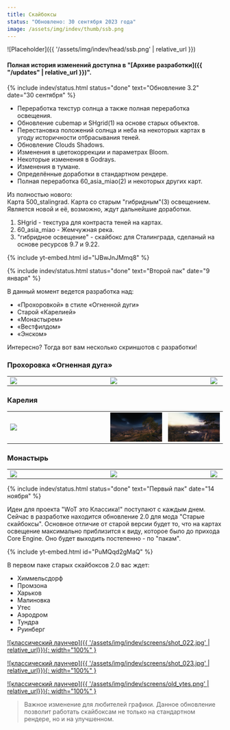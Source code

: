 ```yaml
---
title: Скайбоксы
status: "Обновлено: 30 сентября 2023 года"
image: /assets/img/indev/thumb/ssb.png
---
```


<p style="display: none">Разработка самого красивого графического мода ведется здесь.</p>

![Placeholder]({{ '/assets/img/indev/head/ssb.png' | relative_url }})

#### Полная история изменений доступна в "[Архиве разработки]({{ "/updates" | relative_url }})".

{% include indev/status.html status="done" text="Обновление 3.2" date="30 сентября" %}
- Переработка текстур солнца а также полная переработка освещения.
- Обновление cubemap и SHgrid(1) на основе старых объектов.
- Перестановка положений солнца и неба на некоторых картах в угоду историчности отбрасывания теней.
- Обновление Clouds Shadows.
- Изменения в цветокоррекции и параметрах Bloom.
- Некоторые изменения в Godrays.
- Изменения в тумане.
- Определённые доработки в стандартном рендере.
- Полная переработка 60_asia_miao(2) и некоторых других карт.

Из полностью нового:  
Карта 500_stalingrad. Карта со старым "гибридным"(3) освещением.  
Является новой и её, возможно, ждут дальнейшие доработки.

1. SHgrid - текстура для контраста теней на картах.
2. 60_asia_miao - Жемчужная река.
3. "гибридное освещение" - скайбокс для Сталинграда, сделаный на основе ресурсов 9.7 и 9.22.

{% include yt-embed.html id="lJBwJnJMmq8" %}

{% include indev/status.html status="done" text="Второй пак" date="9 января" %}

В данный момент ведется разработка над:
- «Прохоровкой» в стиле «Огненной дуги»
- Старой «Карелией»
- «Монастырем»
- «Вестфилдом»
- «Энском»  

Интересно? Тогда вот вам несколько скриншотов с разработки!

### Прохоровка «Огненная дуга»

<table style="width: 100%;margin-top: 10px;" border="0">
    <tbody>
        <tr>
            <td>
                <a class="js-fancybox" rel="1" href="/assets/img/indev/screens/fire.png">
                    <img class="fancybox-gallery-1 fancybox-image" dir="false" style="display: block; margin-left: auto; margin-right: auto;" src="/assets/img/indev/screens/fire.png" width="220">
                </a>
            </td>
            <td>
                <a class="js-fancybox" rel="1" href="/assets/img/indev/screens/fire1.png">
                    <img class="fancybox-gallery-1 fancybox-image" dir="false" style="display: block; margin-left: auto; margin-right: auto;" src="/assets/img/indev/screens/fire1.png" width="220">
                </a>
            </td>
            <td>
                <a class="js-fancybox" rel="1" href="/assets/img/indev/screens/fire2.png">
                    <img class="fancybox-gallery-1 fancybox-image" dir="false" style="display: block; margin-left: auto; margin-right: auto;" src="/assets/img/indev/screens/fire2.png" width="220">
                </a>
            </td>
        </tr>
    </tbody>
</table>

### Карелия

<table style="width: 100%;margin-top: 10px;" border="0">
    <tbody>
        <tr>
            <td>
                <a class="js-fancybox" rel="1" href="/assets/img/indev/screens/k.png">
                    <img class="fancybox-gallery-1 fancybox-image" dir="false" style="display: block; margin-left: auto; margin-right: auto;" src="/assets/img/indev/screens/k.png" width="220">
                </a>
            </td>
            <td>
                <a class="js-fancybox" rel="1" href="/assets/img/indev/screens/k1.png">
                    <img class="fancybox-gallery-1 fancybox-image" dir="false" style="display: block; margin-left: auto; margin-right: auto;" src="/assets/img/indev/screens/k1.png" width="220">
                </a>
            </td>
            <td>
                <a class="js-fancybox" rel="1" href="/assets/img/indev/screens/k2.png">
                    <img class="fancybox-gallery-1 fancybox-image" dir="false" style="display: block; margin-left: auto; margin-right: auto;" src="/assets/img/indev/screens/k2.png" width="220">
                </a>
            </td>
        </tr>
    </tbody>
</table>

### Монастырь

<table style="width: 100%;margin-top: 10px;" border="0">
    <tbody>
        <tr>
            <td>
                <a class="js-fancybox" rel="1" href="/assets/img/indev/screens/m.png">
                    <img class="fancybox-gallery-1 fancybox-image" dir="false" style="display: block; margin-left: auto; margin-right: auto;" src="/assets/img/indev/screens/m.png" width="220">
                </a>
            </td>
            <td>
                <a class="js-fancybox" rel="1" href="/assets/img/indev/screens/m1.png">
                    <img class="fancybox-gallery-1 fancybox-image" dir="false" style="display: block; margin-left: auto; margin-right: auto;" src="/assets/img/indev/screens/m1.png" width="220">
                </a>
            </td>
            <td>
                <a class="js-fancybox" rel="1" href="/assets/img/indev/screens/m2.png">
                    <img class="fancybox-gallery-1 fancybox-image" dir="false" style="display: block; margin-left: auto; margin-right: auto;" src="/assets/img/indev/screens/m2.png" width="220">
                </a>
            </td>
        </tr>
    </tbody>
</table>

{% include indev/status.html status="done" text="Первый пак" date="14 ноября" %}

Идеи для проекта "WоТ это Классика!" поступают с каждым днем. Сейчас в разработке находится обновление 2.0 для мода "Старые скайбоксы". Основное отличие от старой версии будет то, что на картах освещение максимально приблизится к виду, которое было до прихода Core Engine. Оно будет выходить постепенно - по "пакам".

{% include yt-embed.html id="PuMQqd2gMaQ" %}

В первом паке старых скайбоксов 2.0 вас ждет: 
- Химмельсдорф
- Промзона
- Харьков
- Малиновка
- Утес
- Аэродром
- Тундра
- Руинберг

[![классический лаунчер]({{ '/assets/img/indev/screens/shot_022.jpg' | relative_url}}){: width="100%" }](/assets/img/indev/screens/shot_022.jpg)

[![классический лаунчер]({{ '/assets/img/indev/screens/shot_023.jpg' | relative_url}}){: width="100%" }](/assets/img/indev/screens/shot_023.jpg)

[![классический лаунчер]({{ '/assets/img/indev/screens/old_ytes.png' | relative_url}}){: width="100%" }](/assets/img/indev/screens/old_ytes.png)

> Важное изменение для любителей графики. Данное обновление позволит работать скайбоксам не только на стандартном рендере, но и на улучшенном.